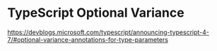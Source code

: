 # TypeScript Optional Variance

<https://devblogs.microsoft.com/typescript/announcing-typescript-4-7/#optional-variance-annotations-for-type-parameters>

